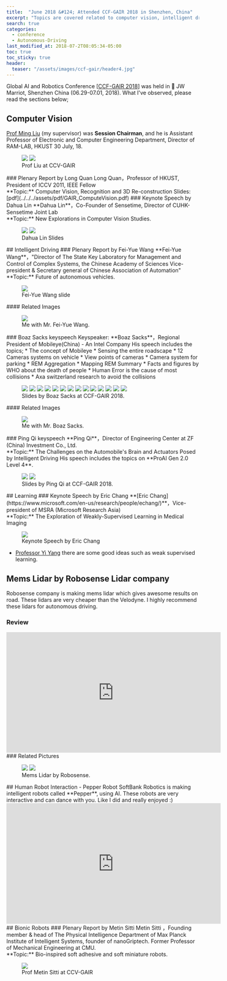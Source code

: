 ```yaml
---
title:  "June 2018 &#124; Attended CCF-GAIR 2018 in Shenzhen, China"
excerpt: "Topics are covered related to computer vision, intelligent driving, learning, mems lidar by Robosense lidar company review, human-robot interaction - Pepper robot and bionic robots."
search: true
categories: 
  - conference
  - Autonomous-Driving
last_modified_at: 2018-07-2T08:05:34-05:00
toc: true
toc_sticky: true
header:
  teaser: "/assets/images/ccf-gair/header4.jpg"
---
```

Global AI and Robotics Conference [[CCF-GAIR 2018](https://gair.leiphone.com/gair/2018yr/en)] was held in :triangular_flag_on_post: JW Marriot, Shenzhen China (06.29-07.01, 2018). What I've observed, please read the sections below;
## Computer Vision
[Prof Ming Liu](https://www.ram-lab.com) (my supervisor) was **Session Chairman**, and he is Assistant Professor of Electronic and Computer Engineering Department, Director of RAM-LAB, HKUST 30 July, 18.
<figure class="half">
    <a href="/assets/images/ccf-gair/ming.jpeg"><img src="/assets/images/ccf-gair/ming.jpeg"></a>
    <a href="/assets/images/ccf-gair/20180630_104737.jpg"><img src="/assets/images/ccf-gair/20180630_104737.jpg"></a>
    <figcaption>Prof Liu at CCV-GAIR</figcaption>
</figure>
### Plenary Report by Long Quan
Long Quan，Professor of HKUST, President of ICCV 2011, IEEE Fellow
<br>**Topic:** Computer Vision, Recognition and 3D Re-construction
Slides: [pdf](../../../assets/pdf/GAIR_ComputeVision.pdf)
### Keynote Speech by Dahua Lin
**Dahua Lin**，Co-Founder of Sensetime, Director of CUHK-Sensetime Joint Lab
<br>**Topic:** New Explorations in Computer Vision Studies.
<figure class="half">
    <a href="/assets/images/ccf-gair/20180630_120309.jpg"><img src="/assets/images/ccf-gair/20180630_120309.jpg"></a>
    <a href="/assets/images/ccf-gair/20180630_120033.jpg"><img src="/assets/images/ccf-gair/20180630_120033.jpg"></a>
    <figcaption>Dahua Lin Slides</figcaption>
</figure>
## Intelligent Driving
### Plenary Report by Fei-Yue Wang
**Fei-Yue Wang**，"Director of The State Key Laboratory for Management and Control of Complex Systems, the Chinese Academy of Sciences Vice-president & Secretary general of Chinese Association of Automation"
<br>**Topic:** Future of autonomous vehicles.
<figure>
    <a href="/assets/images/ccf-gair/20180701_092245.jpg"><img src="/assets/images/ccf-gair/20180701_092245.jpg"></a>
    <figcaption>Fei-Yue Wang slide</figcaption>
</figure>
#### Related Images
<figure>
    <a href="/assets/images/ccf-gair/20180701_1123051.jpg"><img src="/assets/images/ccf-gair/20180701_1123051.jpg"></a>
    <figcaption>Me with Mr. Fei-Yue Wang.</figcaption>
</figure>
### Boaz Sacks keyspeech
Keyspeaker: **Boaz Sacks**，Regional President of Mobileye(China) - An Intel Company
His speech includes the topics;
* The concept of Mobileye
* Sensing the entire roadscape
* 12 Cameras systems on vehicle
* View points of cameras
* Camera system for parking
* REM Aggregation
* Mapping REM Summary
* Facts and figures by WHO about the death of people
* Human Error is the cause of most collisions
* Axa switzerland research to avoid the collisions
<figure class="half">
    <a href="/assets/images/ccf-gair/20180701_104508.jpg"><img src="/assets/images/ccf-gair/20180701_104508.jpg"></a>
    <a href="/assets/images/ccf-gair/20180701_104702.jpg"><img src="/assets/images/ccf-gair/20180701_104702.jpg"></a>
    <a href="/assets/images/ccf-gair/20180701_104840.jpg"><img src="/assets/images/ccf-gair/20180701_104840.jpg"></a>
    <a href="/assets/images/ccf-gair/20180701_104846.jpg"><img src="/assets/images/ccf-gair/20180701_104846.jpg"></a>
    <a href="/assets/images/ccf-gair/20180701_104849.jpg"><img src="/assets/images/ccf-gair/20180701_104849.jpg"></a>
    <a href="/assets/images/ccf-gair/20180701_104857.jpg"><img src="/assets/images/ccf-gair/20180701_104857.jpg"></a>
    <a href="/assets/images/ccf-gair/20180701_104900.jpg"><img src="/assets/images/ccf-gair/20180701_104900.jpg"></a>
    <a href="/assets/images/ccf-gair/20180701_104902.jpg"><img src="/assets/images/ccf-gair/20180701_104902.jpg"></a>
    <a href="/assets/images/ccf-gair/20180701_104915.jpg"><img src="/assets/images/ccf-gair/20180701_104915.jpg"></a>
    <a href="/assets/images/ccf-gair/20180701_105129.jpg"><img src="/assets/images/ccf-gair/20180701_105129.jpg"></a>
    <a href="/assets/images/ccf-gair/20180701_105242.jpg"><img src="/assets/images/ccf-gair/20180701_105242.jpg"></a>
    <a href="/assets/images/ccf-gair/20180701_105541.jpg"><img src="/assets/images/ccf-gair/20180701_105541.jpg"></a>
    <a href="/assets/images/ccf-gair/20180701_105616.jpg"><img src="/assets/images/ccf-gair/20180701_105616.jpg"></a>
    <a href="/assets/images/ccf-gair/20180701_105632.jpg"><img src="/assets/images/ccf-gair/20180701_105632.jpg"></a>
    <figcaption>Slides by Boaz Sacks at CCF-GAIR 2018.</figcaption>
</figure>
#### Related Images
<figure>
    <a href="/assets/images/ccf-gair/20180701_111414.jpg"><img src="/assets/images/ccf-gair/20180701_111414.jpg"></a>
    <figcaption>Me with Mr. Boaz Sacks.</figcaption>
</figure>
### Ping Qi keyspeech
**Ping Qi**，Director of Engineering Center at ZF (China) Investment Co., Ltd.
<br>**Topic:** The Challenges on the Automobile's Brain and Actuators Posed by Intelligent Driving
His speech includes the topics on **ProAI Gen 2.0 Level 4**.
<figure class="half">
    <a href="/assets/images/ccf-gair/20180701_102523.jpg"><img src="/assets/images/ccf-gair/20180701_102523.jpg"></a>
    <a href="/assets/images/ccf-gair/20180701_102528.jpg"><img src="/assets/images/ccf-gair/20180701_102528.jpg"></a>
    <figcaption>Slides by Ping Qi at CCF-GAIR 2018.</figcaption>
</figure>
## Learning
### Keynote Speech by Eric Chang
**[Eric Chang](https://www.microsoft.com/en-us/research/people/echang/)**，Vice-president of MSRA (Microsoft Research Asia)
<br>**Topic:** The Exploration of Weakly-Supervised Learning in Medical Imaging
<figure>
    <a href="/assets/images/ccf-gair/20180630_135428.jpg"><img src="/assets/images/ccf-gair/20180630_135428.jpg"></a>
    <figcaption>Keynote Speech by Eric Chang</figcaption>
</figure>

* [Professor Yi Yang](https://www.uts.edu.au/staff/yi.yang) there are some good ideas such as weak supervised learning.


## Mems Lidar by Robosense Lidar company
Robosense company is making mems lidar which gives awesome results on road. These lidars are very cheaper than the Velodyne. 
I highly recommend these lidars for autonomous driving.
### Review
<iframe width="560" height="315" src="https://www.youtube.com/embed/Nu5e10vJ_to" frameborder="0" allow="autoplay; encrypted-media" allowfullscreen></iframe>
### Related Pictures
<figure class="half">
    <a href="/assets/images/ccf-gair/20180701_100629.jpg"><img src="/assets/images/ccf-gair/20180701_100629.jpg"></a>
    <a href="/assets/images/ccf-gair/20180701_112227.jpg"><img src="/assets/images/ccf-gair/20180701_112227.jpg"></a>
    <figcaption>Mems Lidar by Robosense.</figcaption>
</figure>
## Human Robot Interaction - Pepper Robot
SoftBank Robotics is making intelligent robots called **Pepper**, using AI. These robots are very interactive and can dance with you. Like I did and really enjoyed :)
<iframe width="560" height="315" src="https://www.youtube.com/embed/nloD0u9RixA" frameborder="0" allow="autoplay; encrypted-media" allowfullscreen></iframe>
## Bionic Robots
### Plenary Report by Metin Sitti
Metin Sitti ，Founding member & head of The Physical Intelligence Department of Max Planck Institute of Intelligent Systems, founder of nanoGriptech. Former Professor of Mechanical Engineering at CMU.
<br>**Topic:** Bio-inspired soft adhesive and soft miniature robots.
<figure>
    <a href="/assets/images/ccf-gair/20180630_094708.jpg"><img src="/assets/images/ccf-gair/20180630_094708.jpg"></a>
    <figcaption>Prof Metin Sitti at CCV-GAIR</figcaption>
</figure>